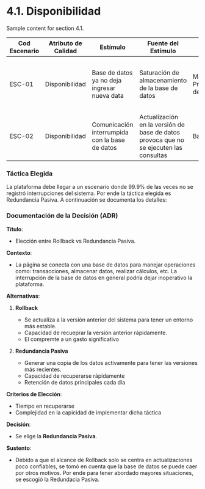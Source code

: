 # 4.1. Disponibilidad

Sample content for section 4.1.

| **Cod Escenario** | **Atributo de Calidad** | **Estímulo**                           | **Fuente del Estímulo** | **Artefacto**                  | **Entorno**                         | **Respuesta**                                                | **Medida de Respuesta**                             |
|------------------|-------------------------|----------------------------------------|-------------------------|--------------------------------|-------------------------------------|-------------------------------------------------------------|-----------------------------------------------------|
| ESC-01           | Disponibilidad           | Base de datos ya no deja ingresar nueva data   | Saturación de almacenamiento de la base de datos| Módulo de Procesamiento de Pagos | Operación en horario laboral con alta demanda                | Suspender el funcionamiento de la aplicación y no aceptar nuevas transacciones  | Plazo de 30 minutos para mejorar el plan de capacidad de la base de datos |
| ESC-02           | Disponibilidad           | Comunicación interrumpida con la base de datos | Actualización en la versión de base de datos provoca que no se ejecuten las consultas  | Base de datos | Llamadas GET al backend | La base de datos ya no presenta interrupciones en la comunicación | La base de datos no presenta interrupciones el 99.9% de las veces |

### Táctica Elegida
La plataforma debe llegar a un escenario donde 99.9% de las veces no se registró interrupciones del sistema. Por ende la táctica elegida es Redundancia Pasiva. A continuación se documenta los detalles:

### Documentación de la Decisión (ADR)

**Título**:  
- Elección entre Rollback vs Redundancia Pasiva.

**Contexto**:  
- La página se conecta con una base de datos para manejar operaciones como: transacciones, almacenar datos, realizar cálculos, etc. La interrupción de la base de datos en general podría dejar inoperativo la plataforma. 

**Alternativas**:
1. **Rollback**  
   - Se actualiza a la versión anterior del sistema para tener un entorno más estable.
   - Capacidad de recueprar la versión anterior rápidamente.
   - El compremte a un gasto significativo

2. **Redundancia Pasiva**  
   - Generar una copia de los datos activamente para tener las versiones más recientes.
   - Capacidad de recuperarse rápidamente
   - Retención de datos principales cada día

**Criterios de Elección**:  
- Tiempo en recuperarse
- Complejidad en la capicidad de implementar dicha táctica

**Decisión**:  
- Se elige la **Redundancia Pasiva**.

**Sustento**:  
- Debido a que el alcance de Rollback solo se centra en actualizaciones poco confiables, se tomó en cuenta que la base de datos se puede caer por otros motivos. Por ende para tener abordado mayores situaciones, se escogió la Redundacia Pasiva.
